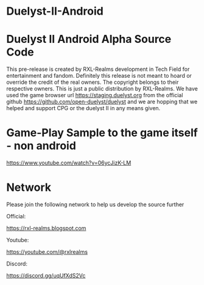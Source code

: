# Duelyst-II-Android
Duelyst II Android Alpha Source Code
=====================================
This pre-release is created by RXL-Realms development in Tech Field for entertainment and fandom.
Definitely this release is not meant to hoard or override the credit of the real owners. The copyright belongs to their respective owners. This is just a public distribution by RXL-Realms. We have used the game browser url https://staging.duelyst.org from the official github https://github.com/open-duelyst/duelyst and we are hopping that we helped and support CPG or the duelyst II in any means given. 


Game-Play Sample to the game itself - non android
=================================================
https://www.youtube.com/watch?v=06ycJizK-LM


Network
=======
Please join the following network to help us develop the source further

Official:

https://rxl-realms.blogspot.com

Youtube:

https://youtube.com/@rxlrealms

Discord:

https://discord.gg/uqUfXdS2Vc 
